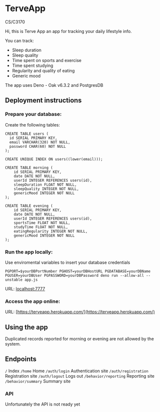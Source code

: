 # TerveApp
CS/C3170

Hi, this is Terve App an app for tracking your daily lifestyle info.

You can track:

  * Sleep duration
  * Sleep quality
  * Time spent on sports and exercise
  * Time spent studying
  * Regularity and quality of eating
  * Generic mood

The app uses Deno - Oak v6.3.2 and PostgresDB

## Deployment instructions

### Prepare your database:

Create the following tables:

```
CREATE TABLE users (
  id SERIAL PRIMARY KEY,
  email VARCHAR(320) NOT NULL,
  password CHAR(60) NOT NULL
);

CREATE UNIQUE INDEX ON users((lower(email)));
```


```
CREATE TABLE morning (
    id SERIAL PRIMARY KEY,
    date DATE NOT NULL,
    userId INTEGER REFERENCES users(id),
    sleepDuration FLOAT NOT NULL,
    sleepQuality INTEGER NOT NULL,
    genericMood INTEGER NOT NULL
);
```

```
CREATE TABLE evening (
    id SERIAL PRIMARY KEY,
    date DATE NOT NULL,
    userId INTEGER REFERENCES users(id),
    sportsTime FLOAT NOT NULL,
    studyTime FLOAT NOT NULL,
    eatingRegularity INTEGER NOT NULL,
    genericMood INTEGER NOT NULL
);
```

### Run the app locally:

Use enviromental variables to insert your database credentials

`PGPORT=$yourDBPortNumber PGHOST=yourDBHostURL PGDATABASE=yourDBName PGUSER=yourDBUser PGPASSWORD=yourDBPassword deno run --allow-all --unstable app.js`

URL: [localhost:7777](localhost:7777)


### Access the app online:

URL: [https://terveapp.herokuapp.com/](https://terveapp.herokuapp.com/)

## Using the app

Duplicated records reported for morning or evening are not allowed by the system.

## Endpoints

`/` Index
`/home` Home
`/auth/login` Authentication site
`/auth/registration` Registration site
`/auth/logout` Logs out
`/behavior/reporting` Reporting site
`/behavior/summary` Summary site

### API

Unfortunately the API is not ready yet
